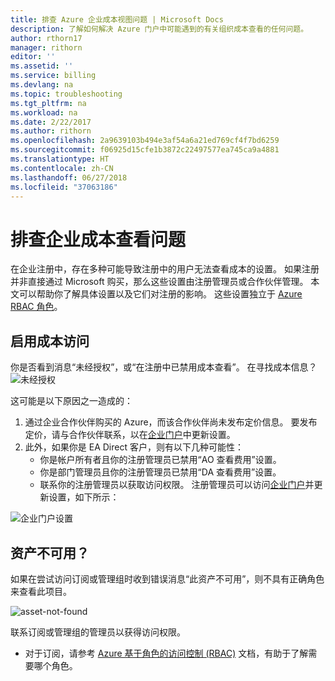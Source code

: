 ```yaml
---
title: 排查 Azure 企业成本视图问题 | Microsoft Docs
description: 了解如何解决 Azure 门户中可能遇到的有关组织成本查看的任何问题。
author: rthorn17
manager: rithorn
editor: ''
ms.assetid: ''
ms.service: billing
ms.devlang: na
ms.topic: troubleshooting
ms.tgt_pltfrm: na
ms.workload: na
ms.date: 2/22/2017
ms.author: rithorn
ms.openlocfilehash: 2a9639103b494e3af54a6a21ed769cf4f7bd6259
ms.sourcegitcommit: f06925d15cfe1b3872c22497577ea745ca9a4881
ms.translationtype: HT
ms.contentlocale: zh-CN
ms.lasthandoff: 06/27/2018
ms.locfileid: "37063186"
---
```

# <a name="troubleshoot-enterprise-cost-views"></a>排查企业成本查看问题 

在企业注册中，存在多种可能导致注册中的用户无法查看成本的设置。  如果注册并非直接通过 Microsoft 购买，那么这些设置由注册管理员或合作伙伴管理。  本文可以帮助你了解具体设置以及它们对注册的影响。 这些设置独立于 [Azure RBAC 角色](https://docs.microsoft.com/azure/role-based-access-control/role-assignments-portal)。 


## <a name="enabling-access-to-costs"></a>启用成本访问

你是否看到消息“未经授权”，或“在注册中已禁用成本查看”。 在寻找成本信息？![未经授权](media/billing-enterprise-mgmt-groups/unauthorized.png)

这可能是以下原因之一造成的：

1. 通过企业合作伙伴购买的 Azure，而该合作伙伴尚未发布定价信息。 要发布定价，请与合作伙伴联系，以在[企业门户](https://ea.azure.com)中更新设置。
2. 此外，如果你是 EA Direct 客户，则有以下几种可能性：
    * 你是帐户所有者且你的注册管理员已禁用“AO 查看费用”设置。  
    * 你是部门管理员且你的注册管理员已禁用“DA 查看费用”设置。
    * 联系你的注册管理员以获取访问权限。 注册管理员可以访问[企业门户](https://ea.azure.com/manage/enrollment)并更新设置，如下所示：

![企业门户设置](media/billing-enterprise-mgmt-groups/ea-portal-settings.png)


## <a name="asset-is-unavailable"></a>资产不可用？ 
如果在尝试访问订阅或管理组时收到错误消息“此资产不可用”，则不具有正确角色来查看此项目。  

![asset-not-found](media/billing-enterprise-mgmt-groups/asset-not-found.png)

联系订阅或管理组的管理员以获得访问权限。  
* 对于订阅，请参考 [Azure 基于角色的访问控制 (RBAC)](https://docs.microsoft.com/azure/role-based-access-control/role-assignments-portal) 文档，有助于了解需要哪个角色。
